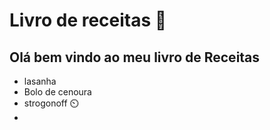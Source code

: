 # Livro de receitas :tomato:

## Olá bem vindo ao meu livro de Receitas 

- lasanha 
- Bolo de cenoura
- strogonoff :timer_clock:
- 
